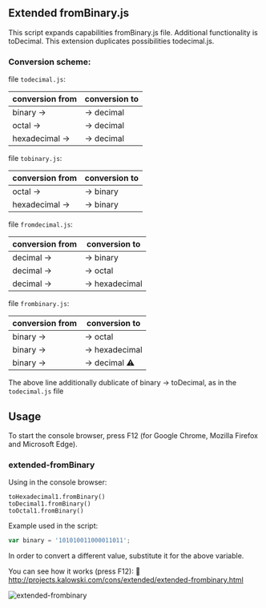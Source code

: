 ## Extended fromBinary.js

This script expands capabilities fromBinary.js file. Additional functionality is toDecimal. This extension duplicates possibilities todecimal.js.

### Conversion scheme:

 file `todecimal.js`:

 conversion from | conversion to
---------------- | --------------
 binary      ->  |  -> decimal               
 octal       ->  |  -> decimal  
 hexadecimal ->  |  -> decimal               

 file `tobinary.js`:

 conversion from | conversion to
---------------- | --------------
 octal       ->  |  -> binary              
 hexadecimal ->  |  -> binary   

 file `fromdecimal.js`:

 conversion from | conversion to 
---------------- | --------------
  decimal ->     | -> binary     
  decimal ->     | -> octal      
  decimal ->     | -> hexadecimal

 file `frombinary.js`:

 conversion from | conversion to 
---------------- | --------------
  binary ->      | -> octal      
  binary ->      | -> hexadecimal
  binary ->      | -> decimal :warning: 
  
The above line additionally dublicate of binary -> toDecimal, as in the `todecimal.js` file

## Usage

To start the console browser, press F12 (for Google Chrome, Mozilla Firefox and Microsoft Edge).

### extended-fromBinary

Using in the console browser:
```
toHexadecimal1.fromBinary()
toDecimal1.fromBinary()
toOctal1.fromBinary()
```

Example used in the script:
```javascript
var binary = '101010011000011011';
```
In order to convert a different value, substitute it for the above variable.

You can see how it works (press F12): :link:
http://projects.kalowski.com/cons/extended/extended-frombinary.html

![extended-frombinary](https://cloud.githubusercontent.com/assets/5839775/22031660/9cc2721e-dce1-11e6-9c7e-9d02aaf19f8d.jpg)
